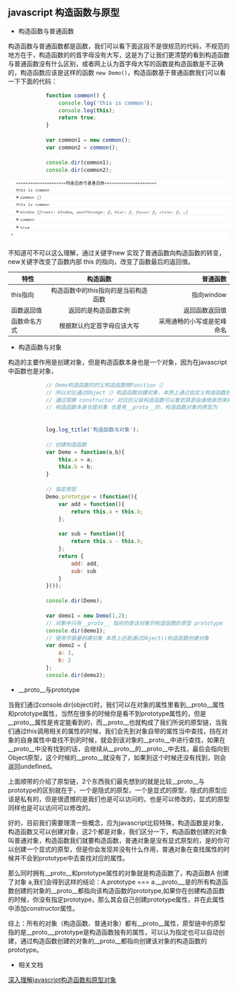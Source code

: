 ## javascript 构造函数与原型

- 构造函数与普通函数

构造函数与普通函数都是函数，我们可以看下面这段不是很规范的代码，不规范的地方在于，构造函数的的首字母没有大写，这是为了让我们更清楚的看到构造函数与普通函数没有什么区别，或者网上认为首字母大写的函数是构造函数是不正确的，构造函数应该是这样的函数 ```` new Demo() ````，构造函数基于普通函数我们可以看一下下面的代码：

````javascript
            function common() {
                console.log('this is common');
                console.log(this);
                return true;
            }

            var common1 = new common();
            var common2 = common();

            console.dir(common1);
            console.dir(common2);
````

![此处显示的是如何设置的图片](/img/javascript/result1.png)

不知道可不可以这么理解，通过关键字new 实现了普通函数向构造函数的转变，new关键字改变了函数内部 this 的指向，改变了函数最后的返回值。

| 特性          | 构造函数       | 普通函数 |
| ------------- |:-------------:| -----:|
| this指向      | 构造函数中的this指向的是当前构造函数 | 指向window |
| 函数返回值      | 返回的是构造函数实例      |   返回函数返回值 |
| 函数命名方式 | 根据默认约定首字母应该大写     |    采用通畅的小写或是驼峰命名 |

- 构造函数与对象

构造的主要作用是创建对象，但是构造函数本身也是一个对象，因为在javascript中函数也是对象，

````javascript
            // Demo构造函数的的父构造函数微Function（）
            // 所以对比通过Object（）构造函数创建对象，本质上通过自定义构造函数创建对象与Object()构造函数创建对象本质上是一样的
            // 通过观察 constructor 对应的父级构造函数可以看到其是由谁继承而来的
            // 构造函数本身也是对象 也是有__proto__的，构造函数对象的原型为


            log.log_title('构造函数与对象');

            // 创建构造函数
            var Demo = function(a,b){
                this.a = a;
                this.b = b;
            }

            // 指定原型
            Demo.prototype = (function(){
                var add = function(){
                    return this.a + this.b;
                };

                var sub = function(){
                    return this.a - this.b;
                };
                return {
                    add: add,
                    sub: sub
                }
            }());

            console.dir(Demo);

            var demo1 = new Demo(1,2);
            // 对象中只有__proto__ 指向的是该对象的构造函数的原型 prototype
            console.dir(demo1);
            // 使用字面量创建对象 本质上还是通过Object()构造函数创建对象
            var demo2 = {
                a: 1,
                b: 2
            };
            console.dir(demo2);
````

- \_\_proto__与prototype

当我们通过console.dir(object)时，我们可以在对象的属性里看到\_\_proto\_\_属性和prototype属性，当然在很多的时候你是看不到prototype属性的，但是 \_\_proto\_\_属性是肯定能看到的，而\_\_proto\_\_也就构成了我们所说的原型链，当我们通过this调用相关的属性的时候，我们会先到对象自带的属性当中查找，挡在对象的自身属性中查找不到的时候，就会到该对象的\_\_proto\_\_中进行查找，如果在\_\_proto\_\_中没有找到的话，会继续从\_\_proto\_\_的\_\_proto\_\_中去找，最后会指向到Object原型，这个时候的\_\_proto\_\_就没有了，如果到这个时候还没有找到，则会返回undefined。

上面顺带的介绍了原型链，2个东西我们最先想到的就是比较\_\_proto\_\_与prototype的区别就在于，一个是隐式的原型，一个是显式的原型，隐式的原型应该是私有的，但是很遗憾的是我们也是可以访问的，也是可以修改的，显式的原型同样也是可以访问可以修改的。

好的，目前我们需要理清一些概念，应为javascript比较特殊，构造函数是对象，构造函数又可以创建对象，这2个都是对象，我们区分一下，构造函数创建的对象叫普通对象，构造函数我们就要构造函数，普通对象是没有显式原型的，是的你可以创建一个显式的原型，但是你会发现并没有什么作用，普通对象在查找属性的时候并不会到prototype中去查找对应的属性。

那么同时拥有\_\_proto\_\_和prototype属性的对象就是构造函数了，构造函数A 创建了对象 a,我们会得到这样的结论：A.prototype === a.\_\_proto\_\_,是的所有构造函数创建的对象的\_\_proto\_\_都指向该构造函数的prototype,如果你在创建构造函数的时候，你没有指定prototype，那么其会自己创建prototype属性，并在此属性中添加constructor属性。

综上：所有的对象（构造函数、普通对象）都有\_\_proto\_\_属性，原型链中的原型指的是\_\_proto\_\_,prototype是构造函数独有的属性，可以认为指定也可以自动创建，通过构造函数创建的对象的\_\_proto\_\_都指向创建该对象的构造函数的prototype。


- 相关文档

[深入理解javascript构造函数和原型对象](http://www.jb51.net/article/55539.htm#card_1508137382789_9336)